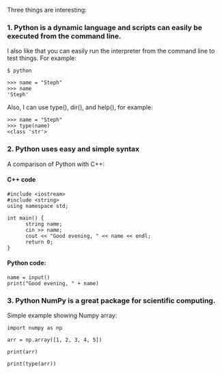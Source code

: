 Three things are interesting:

### 1. Python is a dynamic language and scripts can easily be executed from the command line. 

I also like that you can easily run the interpreter from the command line to test things. For example:

```
$ python

>>> name = "Steph"
>>> name
'Steph'
```

Also, I can use type(), dir(), and help(), for example:

```
>>> name = "Steph"
>>> type(name)
<class 'str'>
```

###  2. Python uses easy and simple syntax 
A comparison of Python with C++:

#### C++ code 
```
#include <iostream>
#include <string>
using namespace std;

int main() {
      string name;
      cin >> name;
      cout << "Good evening, " << name << endl;
      return 0;
}
```
#### Python code:
```
name = input()
print("Good evening, " + name)
```

### 3. Python NumPy is a great package for scientific computing.

Simple example showing Numpy array:

```
import numpy as np

arr = np.array([1, 2, 3, 4, 5])

print(arr)

print(type(arr))
```
